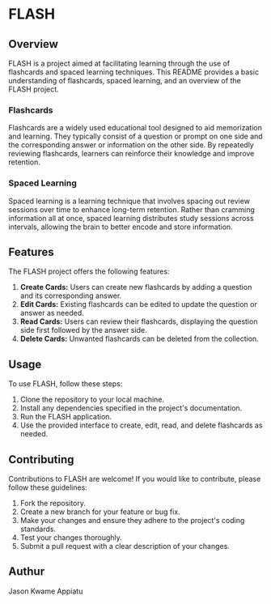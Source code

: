 # FLASH

## Overview

FLASH is a project aimed at facilitating learning through the use of flashcards and spaced learning techniques. This README provides a basic understanding of flashcards, spaced learning, and an overview of the FLASH project.

### Flashcards

Flashcards are a widely used educational tool designed to aid memorization and learning. They typically consist of a question or prompt on one side and the corresponding answer or information on the other side. By repeatedly reviewing flashcards, learners can reinforce their knowledge and improve retention.

### Spaced Learning

Spaced learning is a learning technique that involves spacing out review sessions over time to enhance long-term retention. Rather than cramming information all at once, spaced learning distributes study sessions across intervals, allowing the brain to better encode and store information.

## Features

The FLASH project offers the following features:

1. **Create Cards:** Users can create new flashcards by adding a question and its corresponding answer.
2. **Edit Cards:** Existing flashcards can be edited to update the question or answer as needed.
3. **Read Cards:** Users can review their flashcards, displaying the question side first followed by the answer side.
4. **Delete Cards:** Unwanted flashcards can be deleted from the collection.

## Usage

To use FLASH, follow these steps:

1. Clone the repository to your local machine.
2. Install any dependencies specified in the project's documentation.
3. Run the FLASH application.
4. Use the provided interface to create, edit, read, and delete flashcards as needed.

## Contributing

Contributions to FLASH are welcome! If you would like to contribute, please follow these guidelines:

1. Fork the repository.
2. Create a new branch for your feature or bug fix.
3. Make your changes and ensure they adhere to the project's coding standards.
4. Test your changes thoroughly.
5. Submit a pull request with a clear description of your changes.

## Authur

Jason Kwame Appiatu

